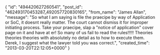  {
   "id": "494420627260541",
   "post_id": "462493170453287_492057720830165",
   "from_name": "James Allan",
   "message": "So what I am saying is file the praecipe by way of Application or SoC, it doesnt really matter.  The court cannot dismiss it for improper initiating process.  Take your praecipe, slap a \"notice of application\" cover page on it and have at er!  So many of us fail to read the rules!!!!!  Theories theories theories with absolutely no detail as to how to execute them.  Derek, I suggest what the lawyer told you was correct.",
   "created_time": "2013-03-20T22:12:05+0000"
 }
